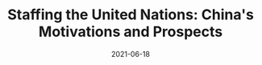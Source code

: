 ---
title: "Staffing the United Nations: China's Motivations and Prospects"
collection: publications
permalink: /publication/2021-06-18-IA
paperurl: 'https://doi.org/10.1093/ia/iiab071'
excerpt: 'With [Courtney Fung](https://www.courtneyfung.com/).   A developing public commentary views China as exerting influence in international organizations to legitimize and disseminate PRC foreign policy values and interests. This article examines an understudied source identified by PRC elites to promote influence in the United Nations system: dispatching PRC nationals as international civil servants, specifically in a targeted pursuit of executive leadership positions. Using decades of UN staffing data, we find that apart from Russia, China holds the fewest executive leadership posts among the aspiring and permanent members of the UN Security Council. Moreover, China is yet to lead an agency addressing international security matters. US and European staff contributions are significantly higher at all staffing levels of the international civil service. Still, the data shows that China made modest, targeted gains in most specialized UN agencies, and agencies headed by PRC nationals show faster increases in PRC staff members, though all base numbers were low. We draw from Chinese-language sources to discuss issues facing China in increasing its international civil service numbers, affecting the country&rsquo;s ability to shape global governance.'
date: 2021-06-18
venue: 'International Affairs'
citation: 'Fung, Courtney J., and Shing-hon Lam. 2021. "Staffing the United Nations: China&rsquo;s motivations and prospects." <i>International Affairs</i> 97(4).'
---